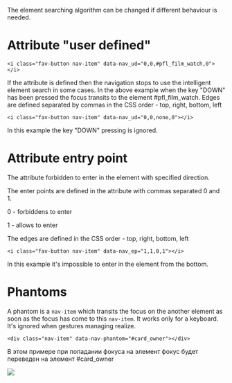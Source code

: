 The element searching algorithm can be changed if different behaviour is needed.



# Attribute "user defined"

```
<i class="fav-button nav-item" data-nav_ud="0,0,#pfl_film_watch,0"></i>
```

If the attribute is defined then the navigation stops to use the intelligent element search in some cases. In the above example when the key "DOWN" has been pressed the focus transits to the element #pfl_film_watch.
Edges are defined separated by commas in the CSS order - top, right, bottom, left


```
<i class="fav-button nav-item" data-nav_ud="0,0,none,0"></i>
```

In this example the key "DOWN" pressing is ignored.




# Attribute entry point

The attribute forbidden to enter in the element with specified direction. 

The enter points are defined in the attribute with commas separated 0 and 1.

0 - forbiddens to enter 

1 - allows to enter

The edges are defined in the CSS order - top, right, bottom, left

```
<i class="fav-button nav-item" data-nav_ep="1,1,0,1"></i>
```
In this example it's impossible to enter in the element from the bottom. 





# Phantoms

A phantom is a `nav-item` which transits the focus on the another element as soon as the focus has come to this `nav-item`. It works only for a keyboard. It's ignored when gestures managing realize.
```
<div class="nav-item" data-nav-phantom="#card_owner"></div>
```

В этом примере при попадании фокуса на элемент фокус будет переведен на элемент #card_owner

<img src="http://immosmart.github.io/smartbox/docs/nav_slides/slide7.png" />
